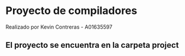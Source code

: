 Proyecto de compiladores
========================
Realizado por Kevin Contreras - A01635597

El proyecto se encuentra en la carpeta project
----------------------------------------------